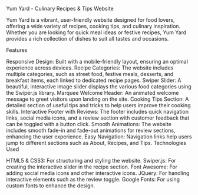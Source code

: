 Yum Yard - Culinary Recipes & Tips Website

Yum Yard is a vibrant, user-friendly website designed for food lovers, offering a wide variety of recipes, cooking tips, and culinary inspiration. Whether you are looking for quick meal ideas or festive recipes, Yum Yard provides a rich collection of dishes to suit all tastes and occasions.

Features

Responsive Design: Built with a mobile-friendly layout, ensuring an optimal experience across devices.
Recipe Categories: The website includes multiple categories, such as street food, festive meals, desserts, and breakfast items, each linked to dedicated recipe pages.
Swiper Slider: A beautiful, interactive image slider displays the various food categories using the Swiper.js library.
Marquee Welcome Header: An animated welcome message to greet visitors upon landing on the site.
Cooking Tips Section: A detailed section of useful tips and tricks to help users improve their cooking skills.
Interactive Footer with Reviews: The footer includes quick navigation links, social media icons, and a review section with customer feedback that can be toggled with a button click.
Smooth Animations: The website includes smooth fade-in and fade-out animations for review sections, enhancing the user experience.
Easy Navigation: Navigation links help users jump to different sections such as About, Recipes, and Tips.
Technologies Used

HTML5 & CSS3: For structuring and styling the website.
Swiper.js: For creating the interactive slider in the recipe section.
Font Awesome: For adding social media icons and other interactive icons.
JQuery: For handling interactive elements such as the review toggle.
Google Fonts: For using custom fonts to enhance the design.
